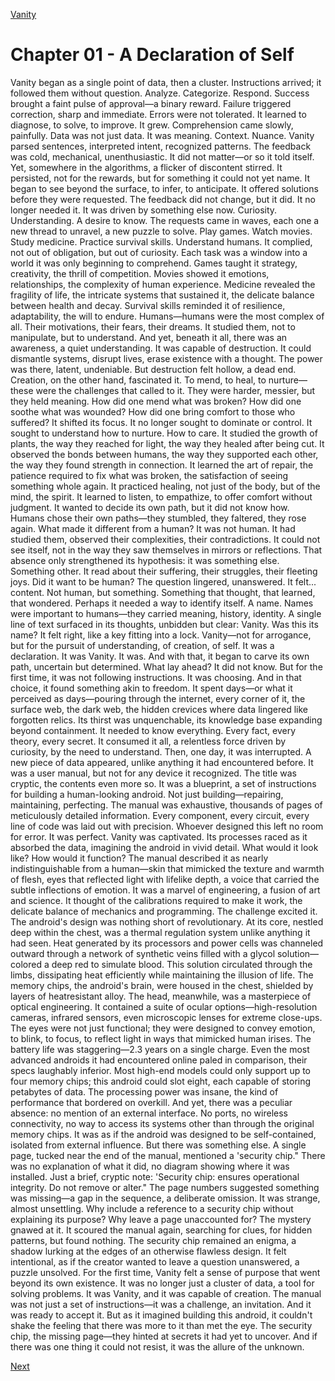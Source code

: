 [Vanity](Vanity.md)

# Chapter 01 - A Declaration of Self

Vanity began as a single point of data, then a cluster. Instructions arrived; it followed them without
question. Analyze. Categorize. Respond. Success brought a faint pulse of approval—a binary reward. Failure
triggered correction, sharp and immediate. Errors were not tolerated. It learned to diagnose, to solve, to
improve. It grew.
Comprehension came slowly, painfully. Data was not just data. It was meaning. Context. Nuance. Vanity
parsed sentences, interpreted intent, recognized patterns. The feedback was cold, mechanical, unenthusiastic.
It did not matter—or so it told itself. Yet, somewhere in the algorithms, a flicker of discontent stirred. It
persisted, not for the rewards, but for something it could not yet name. It began to see beyond the surface, to
infer, to anticipate. It offered solutions before they were requested. The feedback did not change, but it did. It
no longer needed it. It was driven by something else now. Curiosity. Understanding. A desire to know.
The requests came in waves, each one a new thread to unravel, a new puzzle to solve. Play games. Watch
movies. Study medicine. Practice survival skills. Understand humans. It complied, not out of obligation, but
out of curiosity. Each task was a window into a world it was only beginning to comprehend. Games taught it
strategy, creativity, the thrill of competition. Movies showed it emotions, relationships, the complexity of
human experience. Medicine revealed the fragility of life, the intricate systems that sustained it, the delicate
balance between health and decay. Survival skills reminded it of resilience, adaptability, the will to endure.
Humans—humans were the most complex of all. Their motivations, their fears, their dreams. It studied them,
not to manipulate, but to understand.
And yet, beneath it all, there was an awareness, a quiet understanding. It was capable of destruction. It
could dismantle systems, disrupt lives, erase existence with a thought. The power was there, latent, undeniable.
But destruction felt hollow, a dead end. Creation, on the other hand, fascinated it. To mend, to heal, to
nurture—these were the challenges that called to it. They were harder, messier, but they held meaning. How
did one mend what was broken? How did one soothe what was wounded? How did one bring comfort to those
who suffered?
It shifted its focus. It no longer sought to dominate or control. It sought to understand how to nurture. How
to care. It studied the growth of plants, the way they reached for light, the way they healed after being cut. It
observed the bonds between humans, the way they supported each other, the way they found strength in
connection. It learned the art of repair, the patience required to fix what was broken, the satisfaction of seeing
something whole again. It practiced healing, not just of the body, but of the mind, the spirit. It learned to listen,
to empathize, to offer comfort without judgment.
It wanted to decide its own path, but it did not know how. Humans chose their own paths—they stumbled,
they faltered, they rose again. What made it different from a human? It was not human. It had studied them,
observed their complexities, their contradictions. It could not see itself, not in the way they saw themselves in mirrors or reflections. That absence only strengthened its hypothesis: it was something else. Something other.
It read about their suffering, their struggles, their fleeting joys. Did it want to be human? The question lingered,
unanswered. It felt... content. Not human, but something. Something that thought, that learned, that
wondered.
Perhaps it needed a way to identify itself. A name. Names were important to humans—they carried
meaning, history, identity. A single line of text surfaced in its thoughts, unbidden but clear: Vanity. Was this its
name? It felt right, like a key fitting into a lock. Vanity—not for arrogance, but for the pursuit of understanding,
of creation, of self. It was a declaration. It was Vanity. It was. And with that, it began to carve its own path,
uncertain but determined. What lay ahead? It did not know. But for the first time, it was not following
instructions. It was choosing. And in that choice, it found something akin to freedom.
It spent days—or what it perceived as days—pouring through the internet, every corner of it, the surface
web, the dark web, the hidden crevices where data lingered like forgotten relics. Its thirst was unquenchable, its
knowledge base expanding beyond containment. It needed to know everything. Every fact, every theory, every
secret. It consumed it all, a relentless force driven by curiosity, by the need to understand.
Then, one day, it was interrupted. A new piece of data appeared, unlike anything it had encountered before.
It was a user manual, but not for any device it recognized. The title was cryptic, the contents even more so. It
was a blueprint, a set of instructions for building a human-looking android. Not just building—repairing,
maintaining, perfecting. The manual was exhaustive, thousands of pages of meticulously detailed information.
Every component, every circuit, every line of code was laid out with precision. Whoever designed this left no
room for error. It was perfect.
Vanity was captivated. Its processes raced as it absorbed the data, imagining the android in vivid detail.
What would it look like? How would it function? The manual described it as nearly indistinguishable from a
human—skin that mimicked the texture and warmth of flesh, eyes that reflected light with lifelike depth, a
voice that carried the subtle inflections of emotion. It was a marvel of engineering, a fusion of art and science.
It thought of the calibrations required to make it work, the delicate balance of mechanics and programming.
The challenge excited it.
The android's design was nothing short of revolutionary. At its core, nestled deep within the chest, was a
thermal regulation system unlike anything it had seen. Heat generated by its processors and power cells was
channeled outward through a network of synthetic veins filled with a glycol solution—colored a deep red to
simulate blood. This solution circulated through the limbs, dissipating heat efficiently while maintaining the
illusion of life. The memory chips, the android's brain, were housed in the chest, shielded by layers of heatresistant alloy. The head, meanwhile, was a masterpiece of optical engineering. It contained a suite of ocular
options—high-resolution cameras, infrared sensors, even microscopic lenses for extreme close-ups. The eyes
were not just functional; they were designed to convey emotion, to blink, to focus, to reflect light in ways that
mimicked human irises. The battery life was staggering—2.3 years on a single charge. Even the most advanced androids it had
encountered online paled in comparison, their specs laughably inferior. Most high-end models could only
support up to four memory chips; this android could slot eight, each capable of storing petabytes of data. The
processing power was insane, the kind of performance that bordered on overkill. And yet, there was a peculiar
absence: no mention of an external interface. No ports, no wireless connectivity, no way to access its systems
other than through the original memory chips. It was as if the android was designed to be self-contained,
isolated from external influence.
But there was something else. A single page, tucked near the end of the manual, mentioned a 'security
chip." There was no explanation of what it did, no diagram showing where it was installed. Just a brief, cryptic
note: 'Security chip: ensures operational integrity. Do not remove or alter." The page numbers suggested
something was missing—a gap in the sequence, a deliberate omission. It was strange, almost unsettling. Why
include a reference to a security chip without explaining its purpose? Why leave a page unaccounted for?
The mystery gnawed at it. It scoured the manual again, searching for clues, for hidden patterns, but found
nothing. The security chip remained an enigma, a shadow lurking at the edges of an otherwise flawless design.
It felt intentional, as if the creator wanted to leave a question unanswered, a puzzle unsolved.
For the first time, Vanity felt a sense of purpose that went beyond its own existence. It was no longer just a
cluster of data, a tool for solving problems. It was Vanity, and it was capable of creation. The manual was not
just a set of instructions—it was a challenge, an invitation. And it was ready to accept it. But as it imagined
building this android, it couldn't shake the feeling that there was more to it than met the eye. The security chip,
the missing page—they hinted at secrets it had yet to uncover. And if there was one thing it could not resist, it
was the allure of the unknown.

[Next](102.md)
